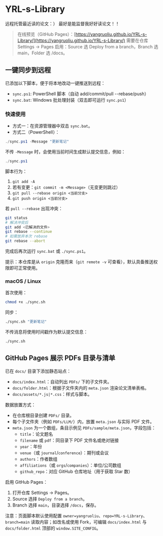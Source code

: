 # YRL-s-Library
远程托管最近读的论文：）
最好是能监督我好好读论文！！

> 在线预览（GitHub Pages）：[https://yangruoliu.github.io/YRL-s-Library/](https://yangruoliu.github.io/YRL-s-Library/)
> 需要在仓库 Settings → Pages 启用：Source 选 Deploy from a branch，Branch 选 main，Folder 选 /docs。

## 一键同步到远程

已添加以下脚本，便于将本地改动一键推送到远程：

- `sync.ps1`: PowerShell 脚本（自动 add/commit/pull --rebase/push）
- `sync.bat`: Windows 批处理封装（双击即可运行 `sync.ps1`）

### 快速使用

- 方式一：在资源管理器中双击 `sync.bat`。
- 方式二（PowerShell）：

```powershell
./sync.ps1 -Message "更新笔记"
```

不传 `-Message` 时，会使用当前时间生成默认提交信息，例如：

```powershell
./sync.ps1
```

脚本行为：

1. `git add -A`
2. 若有变更：`git commit -m <Message>`（无变更则跳过）
3. `git pull --rebase origin <当前分支>`
4. `git push origin <当前分支>`

若 `pull --rebase` 出现冲突：

```bash
git status
# 解决冲突后
git add <已解决的文件>
git rebase --continue
# 如需放弃本次 rebase
git rebase --abort
```

完成后再次运行 `sync.bat` 或 `./sync.ps1`。

提示：本仓库是从 `origin` 克隆而来（`git remote -v` 可查看），默认具备推送权限即可正常使用。

### macOS / Linux

首次使用：

```bash
chmod +x ./sync.sh
```

同步：

```bash
./sync.sh "更新笔记"
```

不传消息将使用时间戳作为默认提交信息：

```bash
./sync.sh
```

## GitHub Pages 展示 PDFs 目录与清单

已在 `docs/` 目录下添加静态站点：

- `docs/index.html`：自动列出 `PDFs/` 下的子文件夹。
- `docs/folder.html`：根据子文件夹内的 `meta.json` 渲染论文清单表格。
- `docs/assets/*.js|*.css`：样式与脚本。

数据放置方式：

- 在仓库根目录创建 `PDFs/` 目录。
- 每个子文件夹（例如 `PDFs/LLM/`）内，放置 `meta.json` 与实际 PDF 文件。
- `meta.json` 为一个数组，条目示例见 `PDFs/sample/meta.json`，字段包括：
  - `title`：论文题名
  - `filename` 或 `pdf`：同目录下 PDF 文件名或绝对链接
  - `year`：年份
  - `venue`（或 `journal`/`conference`）：期刊或会议
  - `authors`：作者数组
  - `affiliations`（或 `orgs`/`companies`）：单位/公司数组
  - `github_repo`：对应 GitHub 仓库地址（用于获取 Star 数）

启用 GitHub Pages：

1. 打开仓库 Settings → Pages。
2. Source 选择 `Deploy from a branch`。
3. Branch 选择 `main`，目录选择 `/docs`，保存。

注意：页面脚本默认使用配置 `owner=yangruoliu`、`repo=YRL-s-Library`、`branch=main` 读取内容；如改名或使用 Fork，可编辑 `docs/index.html` 与 `docs/folder.html` 顶部的 `window.SITE_CONFIG`。